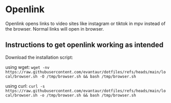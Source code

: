# Openlink
Openlink opens links to video sites like instagram or tiktok in mpv instead of the browser.
Normal links will open in browser.

## Instructions to get openlink working as intended

Download the installation script:

using wget:
`wget -nv https://raw.githubusercontent.com/evantaur/dotfiles/refs/heads/main/local/browser.sh -O /tmp/browser.sh && bash /tmp/browser.sh`

using curl:
`curl -s https://raw.githubusercontent.com/evantaur/dotfiles/refs/heads/main/local/browser.sh -o /tmp/browser.sh && bash /tmp/browser.sh`
